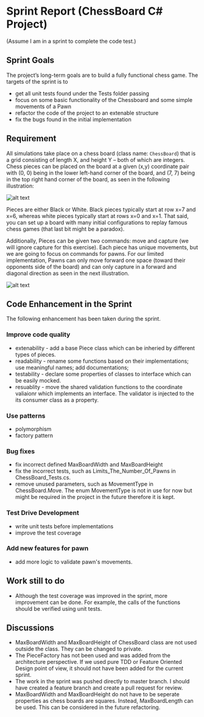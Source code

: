 # Sprint Report (ChessBoard C# Project)

(Assume I am in a sprint to complete the code test.)

## Sprint Goals
 The project’s long-term goals are to build a fully functional chess game. The targets of the sprint is to 
 * get all unit tests found under the Tests folder passing
 * focus on some basic functionality of the Chessboard and some simple movements of a Pawn
 * refactor the code of the project to an extenable structure
 * fix the bugs found in the initial implementation

## Requirement
All simulations take place on a chess board (class name: `ChessBoard`) that is a grid consisting of length X, and height Y – both of which are integers.  Chess pieces can be placed on the board at a given (x,y) coordinate pair with (0, 0) being in the lower left-hand corner of the board, and (7, 7) being in the top right hand corner of the board, as seen in the following illustration:

![alt text](http://www.chessvariants.org/d.chess/startup.gif)

Pieces are either Black or White.  Black pieces typically start at row x=7 and x=6, whereas white pieces typically start at rows x=0 and x=1.  That said, you can set up a board with many initial configurations to replay famous chess games (that last bit might be a paradox).  

Additionally, Pieces can be given two commands: move and capture (we will ignore capture for this exercise).  Each piece has unique movements, but we are going to focus on commands for pawns.  For our limited implementation, Pawns can only move forward one space (toward their opponents side of the board) and can only capture in a forward and diagonal direction as seen in the next illustration.

![alt text](http://www.chessvariants.org/d.chess/pawnmove.gif)

## Code Enhancement in the Sprint

The following enhancement has been taken during the sprint. 

### Improve code quality
* extenability - add a base Piece class which can be inheried by different types of pieces.
* readability - rename some functions based on their implementations; use meaningful names; add documentations; 
* testability - declare some properties of classes to interface which can be easily mocked. 
* resuablity - move the shared validation functions to the coordinate valiaionr which implements an interface. The validator is injected to the its consumer class as a property. 

### Use patterns
* polymorphism
* factory pattern

### Bug fixes
* fix incorrect defined MaxBoardWidth and MaxBoardHeight
* fix the incorrect tests, such as Limits_The_Number_Of_Pawns in ChessBoard_Tests.cs. 
* remove unused parameters, such as MovementType in ChessBoard.Move. The enum MovementType is not in use for now but might be required in the project in the future therefore it is kept. 

### Test Drive Development
* write unit tests before implementations
* improve the test coverage 

### Add new features for pawn
* add more logic to validate pawn's movements.

## Work still to do
* Although the test coverage was improved in the sprint, more improvement can be done. For example, the calls of the functions should be verified using unit tests.

## Discussions
* MaxBoardWidth and MaxBoardHeight of ChessBoard class are not used outside the class. They can be changed to private. 
* The PieceFactory has not been used and was added from the architecture perspective. If we used pure TDD or Feature Oriented Design point of view, it should not have been added for the current sprint. 
* The work in the sprint was pushed directly to master branch. I should have created a feature branch and create a pull request for review. 
* MaxBoardWidth and MaxBoardHeight do not have to be seperate properties as chess boards are squares. Instead, MaxBoardLength can be used. This can be considered in the future refactoring. 